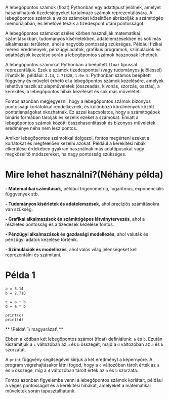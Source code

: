 A lebegőpontos számok (float) Pythonban egy adattípust jelölnek, amelyet használhatunk tizedesjegyeket tartalmazó számok reprezentálására. 
A lebegőpontos számok a valós számokat közelítően ábrázolják a számítógép memóriájában, és lehetővé teszik a tizedespont utáni pontosságot.

A lebegőpontos számokat széles körben használják matematikai számításokban, tudományos kísérletekben, adatelemzésekben és sok más alkalmazási területen, ahol a nagyobb pontosság szükséges.
Például fizikai mérési eredmények, pénzügyi adatok, grafikus programok, szimulációk és adatbázisok kezelése során a lebegőpontos számok hasznosak lehetnek.

A lebegőpontos számokat Pythonban a beépített `float` típussal reprezentáljuk. Ezek a számok tizedesponttal (vagy tudományos jelöléssel) írhatók le, például: `3.14`, `2.71828`, `1.0e-5`. 
Pythonban számos beépített függvény és művelet érhető el a lebegőpontos számok kezelésére, amelyek lehetővé teszik az alapműveletek (összeadás, kivonás, szorzás, osztás), a kerekítés, a lebegőpontos hibák kezelését és sok más műveletet.

Fontos azonban megjegyezni, hogy a lebegőpontos számok bizonyos pontossági korlátokkal rendelkeznek, és különböző körülmények között pontatlanságokat okozhatnak. Ez azzal kapcsolatos, hogy a számítógépek bináris formában tárolják és kezelik ezeket a számokat. Emiatt a lebegőpontos számok közötti összehasonlítások és bizonyos műveletek eredménye néha nem lesz pontos.

Amikor lebegőpontos számokkal dolgozol, fontos megérteni ezeket a korlátokat és megfelelően kezelni azokat. Például a kerekítési hibák elkerülése érdekében gyakran használnak más adattípusokat vagy megközelítő módszereket, ha nagy pontosság szükséges.

# Mire lehet használni?(Néhány példa)
**- Matematikai számítások**, például trigonometria, logaritmus, exponenciális függvények stb.

**- Tudományos kísérletek és adatelemzések**, ahol precíziós számításokra van szükség.

**- Grafikai alkalmazások és számítógépes látványtervezés**, ahol a részletes pontosság és a tizedesek kezelése fontos.

**- Pénzügyi alkalmazások és gazdasági modellezés**, ahol valuták és pénzügyi adatok kezelése történik.

**- Szimulációk és modellezés**, ahol valós világ jelenségeket kell reprezentálni és számítani.
                
# Példa 1
```
a = 3.14
b = 2.718

c = a + b
d = a * b

print(c)
print(d)

```

** \Példa\ 1\ magyarázat\ **

Ebben a kódban két lebegőpontos számot (float) definiálunk: `a` és `b`. 
Ezután kiszámítjuk a `c` változóban az `a` és `b` összegét, majd a `d` változóban az `a` és `b` szorzatát.

A `print` függvény segítségével kiírjuk a két eredményt a képernyőre.
A program végrehajtásakor látni fogod, hogy a `c` változóban tárolt érték az `a` és `b` összege, míg a `d` változóban tárolt érték az `a` és `b` szorzata.

Fontos azonban figyelembe venni a lebegőpontos számok korlátait, például a véges pontosságot és a kerekítési hibákat, amelyeket a matematikai műveletek során tapasztalhatunk.
